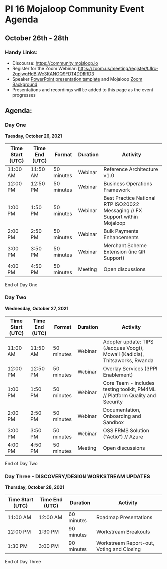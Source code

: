 # PI 16 Mojaloop Community Event Agenda
## October 26th - 28th 

### Handy Links:
* Discourse: https://community.mojaloop.io
* Register for the Zoom Webinar: https://zoom.us/meeting/register/tJIrc-2qpjwqHdBlWc3KANOQ9FDT4DDBffD3
* Speaker [PowerPoint presentation template](./presentations/presentation_template.pptx) and Mojaloop [Zoom Background](./presentations/zoom_bg.png)  
* Presentations and recordings will be added to this page as the event progresses

## Agenda:

### Day One 
__Tuesday, October 26, 2021__

| Time Start (UTC) | Time End (UTC) | Format | Duration   | Activity                                                                                                       |
|------------------|--------------- | ------ |------------|----------------------------------------------------------------------------------------------------------------|
| 11:00 AM | 11:50 AM | 50 minutes  | Webinar | Reference Architecture v1.0 |
| 12:00 PM | 12:50 PM | 50 minutes  | Webinar | Business Operations Framework |
|  1:00 PM |  1:50 PM | 50 minutes  | Webinar | Best Practice National RTP ISO20022 Messaging  //  FX Support within Mojaloop |
|  2:00 PM |  2:50 PM | 50 minutes  | Webinar | Bulk Payments Enhancements |
|  3:00 PM |  3:50 PM | 50 minutes  | Webinar | Merchant Scheme Extension (inc QR Support) |
|  4:00 PM |  4:50 PM | 50 minutes  | Meeting | Open discussions |

End of Day One

### Day Two
__Wednesday, October 27, 2021__

| Time Start (UTC) | Time End (UTC) | Format | Duration   | Activity                                                                                                       |
|------------------|--------------- | ------ |------------|----------------------------------------------------------------------------------------------------------------|
| 11:00 AM | 11:50 AM | 50 minutes  | Webinar | Adopter update: TIPS (Jacques Voogt), Mowali (Kadidia), Thitsaworks, Rwanda
| 12:00 PM | 12:50 PM | 50 minutes  | Webinar | Overlay Services (3PPI Enablement)
|  1:00 PM |  1:50 PM | 50 minutes  | Webinar | Core Team - includes testing toolkit, PM4ML // Platform Quality and Security
|  2:00 PM |  2:50 PM | 50 minutes  | Webinar | Documentation, Onboarding and Sandbox
|  3:00 PM |  3:50 PM | 50 minutes  | Webinar | OSS FRMS Solution (“Actio”) // Azure
|  4:00 PM |  4:50 PM | 50 minutes  | Meeting | Open discussions

End of Day Two  


### Day Three - DISCOVERY/DESIGN WORKSTREAM UPDATES

__Thursday, October 28, 2021__

| Time Start (UTC) | Time End (UTC) | Duration   | Activity                                                          |
|------------------|----------------|------------|-------------------------------------------------------------------|
| 11:00 AM         | 12:00 AM       | 60 minutes | Roadmap Presentations |
| 12:00 PM         |  1:30 PM       | 90 minutes | Workstream Breakouts |
|  1:30 PM         |  3:00 PM       | 90 minutes | Workstream Report-out, Voting and Closing |

End of Day Three

